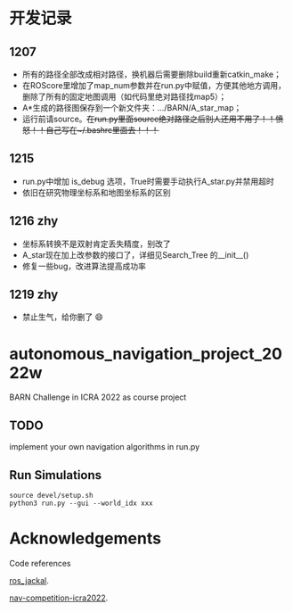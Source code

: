 # 开发记录
## 1207
+ 所有的路径全部改成相对路径，换机器后需要删除build重新catkin_make；
+ 在ROScore里增加了map_num参数并在run.py中赋值，方便其他地方调用，删除了所有的固定地图调用（如代码里绝对路径找map5）；
+ A*生成的路径图保存到一个新文件夹：.../BARN/A_star_map；
+ 运行前请source。~~在run.py里面source绝对路径之后别人还用不用了！！愤怒！！自己写在~/.bashrc里面去！！！~~
##  1215
+ run.py中增加 is_debug 选项，True时需要手动执行A_star.py并禁用超时
+ 依旧在研究物理坐标系和地图坐标系的区别
##  1216 zhy
+ 坐标系转换不是双射肯定丢失精度，别改了
+ A_star现在加上改参数的接口了，详细见Search_Tree 的__init__()
+ 修复一些bug，改进算法提高成功率
##  1219 zhy
+ 禁止生气，给你删了 :smile:
# autonomous_navigation_project_2022w
BARN Challenge in ICRA 2022 as course project

## TODO
implement your own navigation algorithms in run.py

## Run Simulations
```
source devel/setup.sh
python3 run.py --gui --world_idx xxx
```
# Acknowledgements
Code references

[ros_jackal](https://github.com/Daffan/ros_jackal).

[nav-competition-icra2022](https://github.com/Daffan/nav-competition-icra2022).
